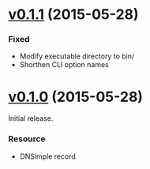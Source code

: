 # [v0.1.1](https://github.com/dtan4/terraforming-dnsimple/releases/tag/v0.1.1) (2015-05-28)

### Fixed

- Modify executable directory to bin/
- Shorthen CLI option names

# [v0.1.0](https://github.com/dtan4/terraforming-dnsimple/releases/tag/v0.1.0) (2015-05-28)

Initial release.

### Resource

- DNSimple record
